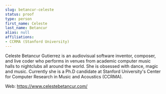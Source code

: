 ```yaml
---
slug: betancur-celeste
status: proof
type: person
first_name: Celeste
last_name: Betancur
alias: null
affiliations:
- CCRMA (Stanford University)
---
```


Celeste Betancur Gutierrez is an audiovisual software inventor, composer, and live coder
who performs in venues from academic computer music halls to nightclubs all around the
world. She is obsessed with dance, magic and music. Currently she is a Ph.D candidate at
Stanford University's Center for Computer Research in Music and Acoustics (CCRMA). 

Web: https://www.celestebetancur.com/


